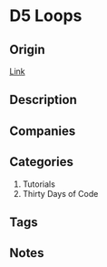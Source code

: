 # D5 Loops

## Origin

[Link](https://www.hackerrank.com/challenges/30-loops)

## Description

## Companies

## Categories

1. Tutorials
1. Thirty Days of Code

## Tags

## Notes